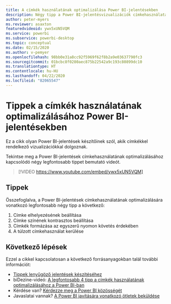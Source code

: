 ```yaml
---
title: A címkék használatának optimalizálása Power BI-jelentésekben
description: Négy tipp a Power BI-jelentésvizualizációk címkehasználatának optimalizálásához a Power BI Desktopban vagy a Power BI szolgáltatásban.
author: peter-myers
ms.reviewer: asaxton
featuredvideoid: ywx5xUN5VQM
ms.service: powerbi
ms.subservice: powerbi-desktop
ms.topic: conceptual
ms.date: 02/15/2020
ms.author: v-pemyer
ms.openlocfilehash: 98bb0e31a8cc92f5969f62f8b2a9e03637790fc3
ms.sourcegitcommit: 01bcbc8f0280aec875b22542a9c193c80899dc10
ms.translationtype: HT
ms.contentlocale: hu-HU
ms.lasthandoff: 04/22/2020
ms.locfileid: "82065547"
---
```

# <a name="tips-to-optimize-the-use-of-labels-in-power-bi-reports"></a>Tippek a címkék használatának optimalizálásához Power BI-jelentésekben

Ez a cikk olyan Power BI-jelentések készítőinek szól, akik címkékkel rendelkező vizualizációkkal dolgoznak.

Tekintse meg a Power BI-jelentések címkehasználatának optimalizálásához kapcsolódó négy legfontosabb tippet bemutató videót.

> [!VIDEO https://www.youtube.com/embed/ywx5xUN5VQM]

## <a name="tips"></a>Tippek

Összefoglalva, a Power BI-jelentések címkehasználatának optimalizálására vonatkozó legfontosabb négy tipp a következő:

1. Címke elhelyezésének beállítása
1. Címke színének kontrasztos beállítása
1. Címkék formázása az egyszerű nyomon követés érdekében
1. A túlzott címkehasználat kerülése

## <a name="next-steps"></a>Következő lépések

Ezzel a cikkel kapcsolatosan a következő forrásanyagokban talál további információt:

- [Tippek lenyűgöző jelentések készítéséhez](../desktop-tips-and-tricks-for-creating-reports.md)
- biDezine-videó: [A legfontosabb 4 tipp a címkék használatának optimalizálásához a Power BI-ban](https://www.youtube.com/watch?v=ywx5xUN5VQM)
- Kérdése van? [Kérdezze meg a Power BI közösségét](https://community.powerbi.com/)
- Javaslatai vannak? [A Power BI javítására vonatkozó ötletek beküldése](https://ideas.powerbi.com)
